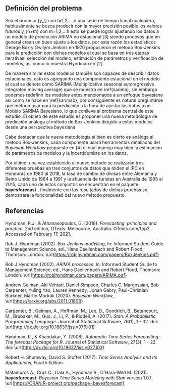 ## Definición del problema
Sea el proceso \{y_t\}  con t=1,2,...,n una serie de tiempo lineal cualquiera, habitualmente se busca predecir con la mayor precisión posible los valores futuros y_{n+m} con m=1,2,...h esto se puede lograr ajustando los datos a un modelo de predicción ARIMA no estacional [3] siendo procesos que en general crean un buen ajuste a los datos, por esta razón los estadísticos George Box y Gwilym Jenkins en 1970 propusieron el método Box-Jenkins para la predicción con dichos modelos el cual se basa en tres etapas iterativas: selección del modelo, estimación de parámetros y verificación de modelos, así como lo muestra Hyndman en  [2].

De manera similar estos modelos también son capaces de describir datos estacionales, esto es agregando una componente estacional en el modelo el cual se denota como SARIMA (Multiplicative seasonal autoregressive integrated moving average) que se muestra en \ref{sarima}, sin embargo podemos redefinir los modelos antes mencionados a un enfoque bayesiano así como se hace en \ref{sarimab}, por consiguiente es natural preguntarse qué método usar para la predicción a la hora de ajustar los datos a un Modelo SARIMA Bayesiano, lo que conlleva al problema central de este estudio. El objeto de este estudio es proponer una nueva metodología de predicción análoga al método de Box-Jenkins dirigido a estos modelos desde una perspectiva bayesiana.


Cabe destacar que la nueva metodología si bien es cierto es análoga al metodo Box-Jenkins, cada componente usará herramientas detalladas del *Bayesian Workflow* propuesto en [4] el cual maneja muy bien la estimación de parámetros de modelos y la incertidumbre en los datos.

Por ultimo, una vez establecido el nuevo método se realizarán tres diferentes pruebas en tres conjuntos de datos que miden el IPC en Honduras de 1980 al 2018, la tasa de cambio de divisas entre Alemania y Reino Unido de 1984 a 1991 y la afluencia de turistas en Australia de 1995 al 2015, cada uno de estos conjuntos se encuentran en el paquete **bayesforecast** , finalmente con los resultados de dichas pruebas se demostrará la funcionalidad del nuevo método propuesto.

## Referencias


Hyndman, R.J., \& Athanasopoulos, G. (2018).  *Forecasting: principles and practice*. 2nd edition, OTexts: Melbourne, Australia. OTexts.com/fpp2. Accessed on February 17, 2021.


Rob J. Hyndman (2002). *Box-Jenkins modelling*,  In: Informed Student Guide to Management Science, ed., Hans Daellenbach and Robert Flood, Thomson: London. \url{https://robjhyndman.com/papers/BoxJenkins.pdf}


Rob J Hyndman (2002). *ARIMA processes*. In: Informed Student Guide to Management Science, ed., Hans Daellenbach and Robert Flood, Thomson: London. \url{https://robjhyndman.com/papers/ARIMA.pdf}


Andrew Gelman, Aki Vehtari, Daniel Simpson, Charles C. Margossian, Bob Carpenter, Yuling Yao, Lauren Kennedy, Jonah Gabry, Paul-Christian Bürkner, Martin Modrák (2020). *Bayesian Workflow*, \url{https://arxiv.org/abs/2011.01808} 


Carpenter, B., Gelman, A., Hoffman, M., Lee, D., Goodrich, B., Betancourt, M., Brubaker, M., Guo, J., Li, P., \& Riddell, A. (2017). *Stan: A Probabilistic Programming Language*. Journal of Statistical Software, 76(1), 1 - 32. doi: \url{http://dx.doi.org/10.18637/jss.v076.i01}


Hyndman, R., \& Khandakar, Y. (2008). *Automatic Time Series Forecasting: The forecast Package for R*. Journal of Statistical Software, 27(3), 1 - 22. doi: \url{http://dx.doi.org/10.18637/jss.v027.i03}


Robert H. Shumway, David S. Stoffer (2017). *Time Series Analysis and Its Applications*, Fourth Edition.


Matamoros A., Cruz C., Dala A., Hyndman R., O'Hara-Wild M. (2021). **bayesforecast:** *Bayesian Time Series Modeling with Stan* version 1.0.1, \url{https://CRAN.R-project.org/package=bayesforecast}
